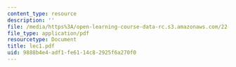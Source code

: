 ```yaml
---
content_type: resource
description: ''
file: /media/https%3A/open-learning-course-data-rc.s3.amazonaws.com/22-103-microscopic-theory-of-transport-fall-2003/9888b4e4adf1fe6114c82925f6a270f0_lec1.pdf
file_type: application/pdf
resourcetype: Document
title: lec1.pdf
uid: 9888b4e4-adf1-fe61-14c8-2925f6a270f0
---
```

